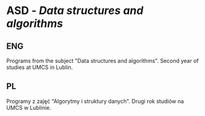 # ASD - *Data structures and algorithms*

## ENG
Programs from the subject "Data structures and algorithms".
Second year of studies at UMCS in Lublin.

## PL
Programy z zajęć "Algorytmy i struktury danych".
Drugi rok studiów na UMCS w Lublinie.